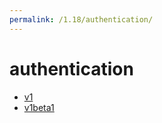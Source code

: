```yaml
---
permalink: /1.18/authentication/
---
```


# authentication



* [v1](v1/index.md)
* [v1beta1](v1beta1/index.md)